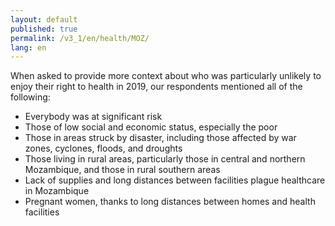 ```yaml
---
layout: default
published: true
permalink: /v3_1/en/health/MOZ/
lang: en
---
```

When asked to provide more context about who was particularly unlikely to enjoy their right to health in 2019, our respondents mentioned all of the following:

-	Everybody was at significant risk
-	Those of low social and economic status, especially the poor
-	Those in areas struck by disaster, including those affected by war zones, cyclones, floods, and droughts
-	Those living in rural areas, particularly those in central and northern Mozambique, and those in rural southern areas
- 	Lack of supplies and long distances between facilities plague healthcare in Mozambique
-	Pregnant women, thanks to long distances between homes and health facilities

